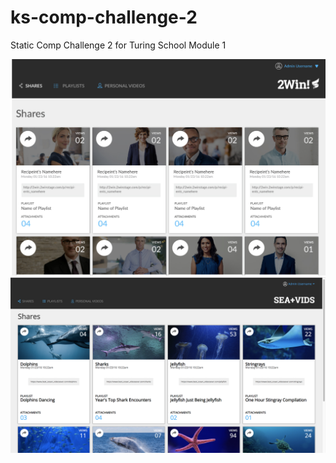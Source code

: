 # ks-comp-challenge-2
Static Comp Challenge 2 for Turing School Module 1

![Original Comp](/assets/Original.png)
![My Comp](/assets/Remake.png)
